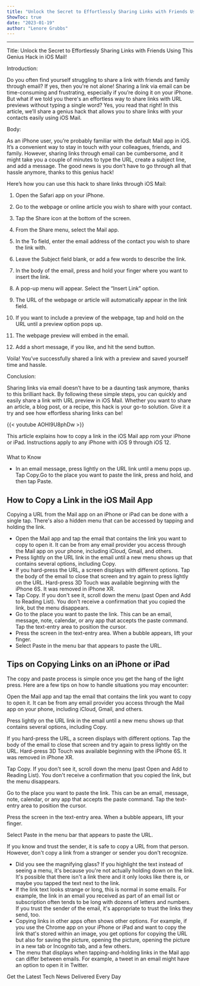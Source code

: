 ```yaml
---
title: "Unlock the Secret to Effortlessly Sharing Links with Friends Using This Genius Hack in iOS Mail!"
ShowToc: true 
date: "2023-01-19"
author: "Lenore Grubbs"
---
```

*****
Title: Unlock the Secret to Effortlessly Sharing Links with Friends Using This Genius Hack in iOS Mail!

Introduction:

Do you often find yourself struggling to share a link with friends and family through email? If yes, then you're not alone! Sharing a link via email can be time-consuming and frustrating, especially if you’re doing it on your iPhone. But what if we told you there's an effortless way to share links with URL previews without typing a single word? Yes, you read that right! In this article, we’ll share a genius hack that allows you to share links with your contacts easily using iOS Mail.

Body:

As an iPhone user, you’re probably familiar with the default Mail app in iOS. It’s a convenient way to stay in touch with your colleagues, friends, and family. However, sharing links through email can be cumbersome, and it might take you a couple of minutes to type the URL, create a subject line, and add a message. The good news is you don’t have to go through all that hassle anymore, thanks to this genius hack!

Here’s how you can use this hack to share links through iOS Mail:

1. Open the Safari app on your iPhone.

2. Go to the webpage or online article you wish to share with your contact.

3. Tap the Share icon at the bottom of the screen.

4. From the Share menu, select the Mail app.

5. In the To field, enter the email address of the contact you wish to share the link with.

6. Leave the Subject field blank, or add a few words to describe the link. 

7. In the body of the email, press and hold your finger where you want to insert the link.

8. A pop-up menu will appear. Select the “Insert Link” option.

9. The URL of the webpage or article will automatically appear in the link field.

10. If you want to include a preview of the webpage, tap and hold on the URL until a preview option pops up. 

11. The webpage preview will embed in the email.

12. Add a short message, if you like, and hit the send button.

Voila! You’ve successfully shared a link with a preview and saved yourself time and hassle. 

Conclusion:

Sharing links via email doesn’t have to be a daunting task anymore, thanks to this brilliant hack. By following these simple steps, you can quickly and easily share a link with URL preview in iOS Mail. Whether you want to share an article, a blog post, or a recipe, this hack is your go-to solution. Give it a try and see how effortless sharing links can be!

{{< youtube AOHI9U8phDw >}} 




This article explains how to copy a link in the iOS Mail app rom your iPhone or iPad. Instructions apply to any iPhone with iOS 9 through iOS 12.

 
### 
What to Know
 
- In an email message, press lightly on the URL link until a menu pops up. Tap Copy.Go to the place you want to paste the link, press and hold, and then tap Paste.

 
##   How to Copy a Link in the iOS Mail App  
 

Copying a URL from the Mail app on an iPhone or iPad can be done with a single tap. There's also a hidden menu that can be accessed by tapping and holding the link.

 
- Open the Mail app and tap the email that contains the link you want to copy to open it. It can be from any email provider you access through the Mail app on your phone, including iCloud, Gmail, and others.
 - Press lightly on the URL link in the email until a new menu shows up that contains several options, including Copy.
 - If you hard-press the URL, a screen displays with different options. Tap the body of the email to close that screen and try again to press lightly on the URL. Hard-press 3D Touch was available beginning with the iPhone 6S. It was removed in iPhone XR.
 - Tap Copy. If you don't see it, scroll down the menu (past Open and Add to Reading List). You don't receive a confirmation that you copied the link, but the menu disappears.
 - Go to the place you want to paste the link. This can be an email, message, note, calendar, or any app that accepts the paste command. Tap the text-entry area to position the cursor.
 - Press the screen in the text-entry area. When a bubble appears, lift your finger.
 - Select Paste in the menu bar that appears to paste the URL.

 
##   Tips on Copying Links on an iPhone or iPad  
 

The copy and paste process is simple once you get the hang of the light press. Here are a few tips on how to handle situations you may encounter:

 

Open the Mail app and tap the email that contains the link you want to copy to open it. It can be from any email provider you access through the Mail app on your phone, including iCloud, Gmail, and others.

 

Press lightly on the URL link in the email until a new menu shows up that contains several options, including Copy.

 
If you hard-press the URL, a screen displays with different options. Tap the body of the email to close that screen and try again to press lightly on the URL. Hard-press 3D Touch was available beginning with the iPhone 6S. It was removed in iPhone XR.
 

Tap Copy. If you don't see it, scroll down the menu (past Open and Add to Reading List). You don't receive a confirmation that you copied the link, but the menu disappears.

 

Go to the place you want to paste the link. This can be an email, message, note, calendar, or any app that accepts the paste command. Tap the text-entry area to position the cursor.

 

Press the screen in the text-entry area. When a bubble appears, lift your finger.

 

Select Paste in the menu bar that appears to paste the URL.

 
If you know and trust the sender, it is safe to copy a URL from that person. However, don't copy a link from a stranger or sender you don't recognize.
 
- Did you see the magnifying glass? If you highlight the text instead of seeing a menu, it's because you're not actually holding down on the link. It's possible that there isn't a link there and it only looks like there is, or maybe you tapped the text next to the link.
 - If the link text looks strange or long, this is normal in some emails. For example, the link in an email you received as part of an email list or subscription often tends to be long with dozens of letters and numbers. If you trust the sender of the email, it's appropriate to trust the links they send, too.
 - Copying links in other apps often shows other options. For example, if you use the Chrome app on your iPhone or iPad and want to copy the link that's stored within an image, you get options for copying the URL but also for saving the picture, opening the picture, opening the picture in a new tab or Incognito tab, and a few others.
 - The menu that displays when tapping-and-holding links in the Mail app can differ between emails. For example, a tweet in an email might have an option to open it in Twitter.

 

Get the Latest Tech News Delivered Every Day




